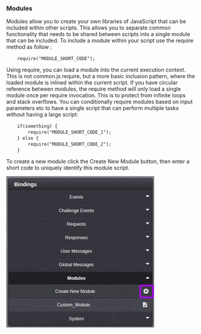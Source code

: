 ### Modules

Modules allow you to create your own libraries of JavaScript that can be included within other scripts. This allows you to separate common functionality that needs to be shared between scripts into a single module that can be included. To include a module within your script use the require method as follow :

```
    require("MODULE_SHORT_CODE");
```

Using require, you can load a module into the current execution context. This is not common.js require, but a more basic inclusion pattern, where the loaded module is inlined within the current script. If you have circular reference between modules, the require method will only load a single module once per require invocation. This is to protect from infinite loops and stack overflows. You can conditionally require modules based on input parameters etc to have a single script that can perform multiple tasks without having a large script:

```    
    if(something) {
        require("MODULE_SHORT_CODE_1");
    } else {
        require("MODULE_SHORT_CODE_2");
    }
```

To create a new module click the Create New Module button, then enter a short code to uniquely identify this module script.

![](img\CloudCode\4.jpg)
